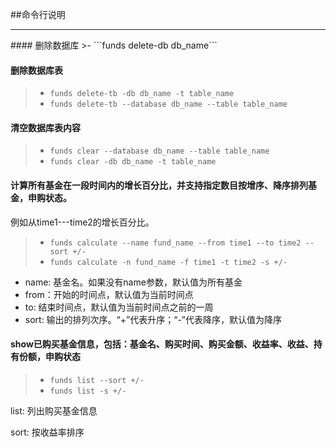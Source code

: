 ##命令行说明
<hr>
#### 删除数据库
>- ```funds delete-db db_name```

#### 删除数据库表
>- ```funds delete-tb -db db_name -t table_name```
>- ```funds delete-tb --database db_name --table table_name```

#### 清空数据库表内容
>- ```funds clear --database db_name --table table_name```
>- ```funds clear -db db_name -t table_name```

#### 计算所有基金在一段时间内的增长百分比，并支持指定数目按增序、降序排列基金，申购状态。
例如从time1---time2的增长百分比。
>- ```funds calculate --name fund_name --from time1 --to time2 --sort +/-```
>- ```funds calculate -n fund_name -f time1 -t time2 -s +/-```

- name: 基金名。如果没有name参数，默认值为所有基金
- from：开始的时间点，默认值为当前时间点
- to: 结束时间点，默认值为当前时间点之前的一周
- sort: 输出的排列次序。“+”代表升序；“-”代表降序，默认值为降序


#### show已购买基金信息，包括：基金名、购买时间、购买金额、收益率、收益、持有份额，申购状态
>- ```funds list --sort +/-```
>- ```funds list -s +/-```

list: 列出购买基金信息

sort: 按收益率排序

